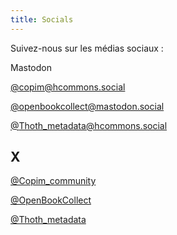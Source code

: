 ```yaml
---
title: Socials
---
```


Suivez-nous sur les médias sociaux :

Mastodon

[@copim@hcommons.social](https://hcommons.social/@copim)

[@openbookcollect@mastodon.social](https://mastodon.social/@openbookcollect)

[@Thoth_metadata@hcommons.social](https://hcommons.social/@Thoth_metadata)


## X

[@Copim_community](https://twitter.com/Copim_community)

[@OpenBookCollect](https://twitter.com/OpenBookCollect)

[@Thoth_metadata](https://twitter.com/Thoth_metadata)
